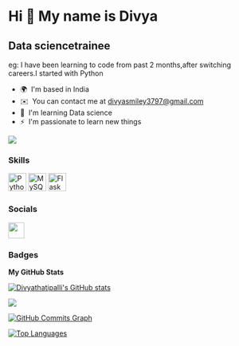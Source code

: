 Hi 👋 My name is Divya
======================

Data sciencetrainee
----------------------

eg: I have been learning to code from past 2 months,after switching careers.I started with Python

* 🌍  I'm based in India
* ✉️  You can contact me at [divyasmiley3797@gmail.com](mailto:divyasmiley3797@gmail.com)
* 🧠  I'm learning Data science
* ⚡  I'm passionate to learn new things

<a href="https://www.github.com/Divyathatipalli" target="_blank" rel="noreferrer"><img
src="https://img.shields.io/github/followers/Divyathatipalli?logo=github&style=for-the-badge&color=0891b2&labelColor=1c1917" /></a>

### Skills

<p align="left">
<a href="https://www.python.org/" target="_blank" rel="noreferrer"><img src="https://raw.githubusercontent.com/danielcranney/readme-generator/main/public/icons/skills/python-colored.svg" width="36" height="36" alt="Python" /></a>
<a href="https://www.mysql.com/" target="_blank" rel="noreferrer"><img src="https://raw.githubusercontent.com/danielcranney/readme-generator/main/public/icons/skills/mysql-colored.svg" width="36" height="36" alt="MySQL" /></a>
<a href="https://flask.palletsprojects.com/en/2.0.x/" target="_blank" rel="noreferrer"><img src="https://raw.githubusercontent.com/danielcranney/readme-generator/main/public/icons/skills/flask-colored.svg" width="36" height="36" alt="Flask" /></a>
</p>


### Socials

<p align="left"> <a href="https://www.github.com/Divyathatipalli" target="_blank" rel="noreferrer"><img src="https://raw.githubusercontent.com/danielcranney/readme-generator/main/public/icons/socials/github.svg" width="32" height="32" /></a></p>

### Badges

<b>My GitHub Stats</b>

<a href="http://www.github.com/Divyathatipalli"><img src="https://github-readme-stats.vercel.app/api?username=Divyathatipalli&show_icons=true&hide=&count_private=true&title_color=0891b2&text_color=ffffff&icon_color=0891b2&bg_color=1c1917&hide_border=true&show_icons=true" alt="Divyathatipalli's GitHub stats" /></a>

<a href="http://www.github.com/Divyathatipalli"><img src="https://github-readme-streak-stats.herokuapp.com/?user=Divyathatipalli&stroke=ffffff&background=1c1917&ring=0891b2&fire=0891b2&currStreakNum=ffffff&currStreakLabel=0891b2&sideNums=ffffff&sideLabels=ffffff&dates=ffffff&hide_border=true" /></a>

<a href="http://www.github.com/Divyathatipalli"><img src="https://activity-graph.herokuapp.com/graph?username=Divyathatipalli&bg_color=1c1917&color=ffffff&line=0891b2&point=ffffff&area_color=1c1917&area=true&hide_border=true&custom_title=GitHub%20Commits%20Graph" alt="GitHub Commits Graph" /></a>

<a href="https://github.com/Divyathatipalli" align="left"><img src="https://github-readme-stats.vercel.app/api/top-langs/?username=Divyathatipalli&langs_count=10&title_color=0891b2&text_color=ffffff&icon_color=0891b2&bg_color=1c1917&hide_border=true&locale=en&custom_title=Top%20%Languages" alt="Top Languages" /></a>
